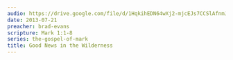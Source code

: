```yaml
---
audio: https://drive.google.com/file/d/1HqkihEDN64wXj2-mjcEJs7CCSlAfnmJR/view
date: 2013-07-21
preacher: brad-evans
scripture: Mark 1:1-8
series: the-gospel-of-mark
title: Good News in the Wilderness
---
```

